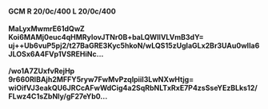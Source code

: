 #### GCM R 20/0c/400 L 20/0c/400
**MaLyxMwmrE61dQwZ**<br/>**Koi6MAMj0euc4qHMRyIovJTNr0B+baLQWllVLVmB3dY=**<br/>**uj++Ub6vuP5pj2/t27BaGRE3Kyc5hkoN/wLQS15zUglaGLx2Br3UAu0wlIa6JLOSx6A4FVp1VSREHiNc...**<br/><br/>
**/wo1A7ZUxfvRejHp**<br/>**9r660RlBAjh2MFFY5ryw7FwMvPzqlpiiI3LwNXwHtjg=**<br/>**wiOifVJ3eakQU6JRCcAFwWdCig4a2SqRbNLTxRxE7P4zsSseYEzBLks12/FLwz4C1sZbNIy/gF27eYb0...**